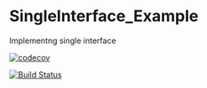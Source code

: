 # SingleInterface_Example
Implementng single interface

[![codecov](https://codecov.io/gh/raje1reddy/SingleInterface_Example/branch/master/graph/badge.svg)](https://codecov.io/gh/raje1reddy/SingleInterface_Example)

[![Build Status](https://travis-ci.org/raje1reddy/SingleInterface_Example.svg?branch=master)](https://travis-ci.org/raje1reddy/SingleInterface_Example)
